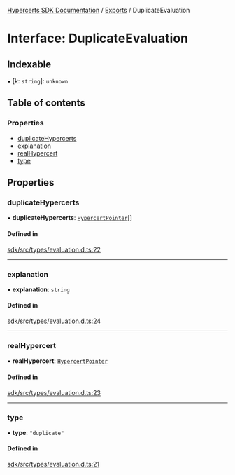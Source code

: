 [Hypercerts SDK Documentation](../README.md) / [Exports](../modules.md) / DuplicateEvaluation

# Interface: DuplicateEvaluation

## Indexable

▪ [k: `string`]: `unknown`

## Table of contents

### Properties

- [duplicateHypercerts](DuplicateEvaluation.md#duplicatehypercerts)
- [explanation](DuplicateEvaluation.md#explanation)
- [realHypercert](DuplicateEvaluation.md#realhypercert)
- [type](DuplicateEvaluation.md#type)

## Properties

### duplicateHypercerts

• **duplicateHypercerts**: [`HypercertPointer`](HypercertPointer.md)[]

#### Defined in

[sdk/src/types/evaluation.d.ts:22](https://github.com/Network-Goods/hypercerts/blob/1adf630/sdk/src/types/evaluation.d.ts#L22)

---

### explanation

• **explanation**: `string`

#### Defined in

[sdk/src/types/evaluation.d.ts:24](https://github.com/Network-Goods/hypercerts/blob/1adf630/sdk/src/types/evaluation.d.ts#L24)

---

### realHypercert

• **realHypercert**: [`HypercertPointer`](HypercertPointer.md)

#### Defined in

[sdk/src/types/evaluation.d.ts:23](https://github.com/Network-Goods/hypercerts/blob/1adf630/sdk/src/types/evaluation.d.ts#L23)

---

### type

• **type**: `"duplicate"`

#### Defined in

[sdk/src/types/evaluation.d.ts:21](https://github.com/Network-Goods/hypercerts/blob/1adf630/sdk/src/types/evaluation.d.ts#L21)
